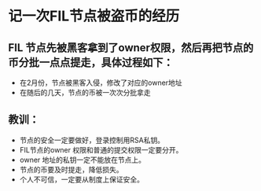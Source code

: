 #  记一次FIL节点被盗币的经历

## FIL 节点先被黑客拿到了owner权限，然后再把节点的币分批一点点提走，具体过程如下：
* 在2月份，节点被黑客入侵，修改了对应的owner地址
* 在随后的几天，节点的币被一次次分批拿走

## 教训：
* 节点的安全一定要做好，登录控制用RSA私钥。
* FIL节点的owner 权限和普通的提交权限一定要分开。
* owner 地址的私钥一定不能放在节点上。
* 节点的币要及时提走，降低损失。
* 个人不可信，一定要从制度上保证安全。